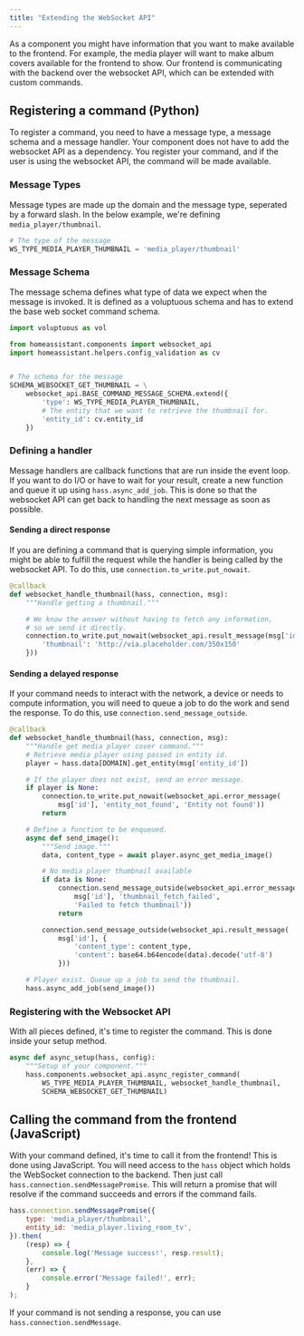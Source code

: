 ```yaml
---
title: "Extending the WebSocket API"
---
```


As a component you might have information that you want to make available to the frontend. For example, the media player will want to make album covers available for the frontend to show. Our frontend is communicating with the backend over the websocket API, which can be extended with custom commands.

## Registering a command (Python)

To register a command, you need to have a message type, a message schema and a message handler. Your component does not have to add the websocket API as a dependency. You register your command, and if the user is using the websocket API, the command will be made available.

### Message Types

Message types are made up the domain and the message type, seperated by a forward slash. In the below example, we're defining `media_player/thumbnail`.

```python
# The type of the message
WS_TYPE_MEDIA_PLAYER_THUMBNAIL = 'media_player/thumbnail'
```

### Message Schema

The message schema defines what type of data we expect when the message is invoked. It is defined as a voluptuous schema and has to extend the base web socket command schema.

```python
import voluptuous as vol

from homeassistant.components import websocket_api
import homeassistant.helpers.config_validation as cv


# The schema for the message
SCHEMA_WEBSOCKET_GET_THUMBNAIL = \
    websocket_api.BASE_COMMAND_MESSAGE_SCHEMA.extend({
        'type': WS_TYPE_MEDIA_PLAYER_THUMBNAIL,
        # The entity that we want to retrieve the thumbnail for.
        'entity_id': cv.entity_id
    })
```

### Defining a handler

Message handlers are callback functions that are run inside the event loop. If you want to do I/O or have to wait for your result, create a new function and queue it up using `hass.async_add_job`. This is done so that the websocket API can get back to handling the next message as soon as possible.

#### Sending a direct response

If you are defining a command that is querying simple information, you might be able to fulfill the request while the handler is being called by the websocket API. To do this, use `connection.to_write.put_nowait`.

```python
@callback
def websocket_handle_thumbnail(hass, connection, msg):
    """Handle getting a thumbnail."""

    # We know the answer without having to fetch any information,
    # so we send it directly.
    connection.to_write.put_nowait(websocket_api.result_message(msg['id'], {
        'thumbnail': 'http://via.placeholder.com/350x150'
    }))
```

#### Sending a delayed response

If your command needs to interact with the network, a device or needs to compute information, you will need to queue a job to do the work and send the response. To do this, use `connection.send_message_outside`.

```python
@callback
def websocket_handle_thumbnail(hass, connection, msg):
    """Handle get media player cover command."""
    # Retrieve media player using passed in entity id.
    player = hass.data[DOMAIN].get_entity(msg['entity_id'])

    # If the player does not exist, send an error message.
    if player is None:
        connection.to_write.put_nowait(websocket_api.error_message(
            msg['id'], 'entity_not_found', 'Entity not found'))
        return

    # Define a function to be enqueued.
    async def send_image():
        """Send image."""
        data, content_type = await player.async_get_media_image()

        # No media player thumbnail available
        if data is None:
            connection.send_message_outside(websocket_api.error_message(
                msg['id'], 'thumbnail_fetch_failed',
                'Failed to fetch thumbnail'))
            return

        connection.send_message_outside(websocket_api.result_message(
            msg['id'], {
                'content_type': content_type,
                'content': base64.b64encode(data).decode('utf-8')
            }))

    # Player exist. Queue up a job to send the thumbnail.
    hass.async_add_job(send_image())
```

### Registering with the Websocket API

With all pieces defined, it's time to register the command. This is done inside your setup method.

```python
async def async_setup(hass, config):
    """Setup of your component."""
    hass.components.websocket_api.async_register_command(
        WS_TYPE_MEDIA_PLAYER_THUMBNAIL, websocket_handle_thumbnail,
        SCHEMA_WEBSOCKET_GET_THUMBNAIL)
```

## Calling the command from the frontend (JavaScript)

With your command defined, it's time to call it from the frontend! This is done using JavaScript. You will need access to the `hass` object which holds the WebSocket connection to the backend. Then just call `hass.connection.sendMessagePromise`. This will return a promise that will resolve if the command succeeds and errors if the command fails.

```js
hass.connection.sendMessagePromise({
    type: 'media_player/thumbnail',
    entity_id: 'media_player.living_room_tv',
}).then(
    (resp) => {
        console.log('Message success!', resp.result);
    },
    (err) => {
        console.error('Message failed!', err);
    }
);
```

If your command is not sending a response, you can use `hass.connection.sendMessage`.
